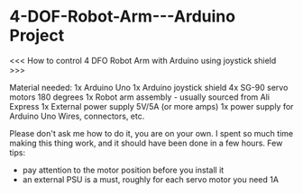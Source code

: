 # 4-DOF-Robot-Arm---Arduino Project

<<< How to control 4 DFO Robot Arm with Arduino using joystick shield >>>

Material needed:
1x Arduino Uno
1x Arduino joystick shield
4x SG-90 servo motors 180 degrees
1x Robot arm assembly - usually sourced from Ali Express
1x External power supply 5V/5A (or more amps)
1x power supply for Arduino Uno
Wires, connectors, etc.

Please don't ask me how to do it, you are on your own. I spent so much time making this thing work, and it should have been done in a few hours. 
Few tips:

- pay attention to the motor position before you install it
- an external PSU is a must, roughly for each servo motor you need 1A
